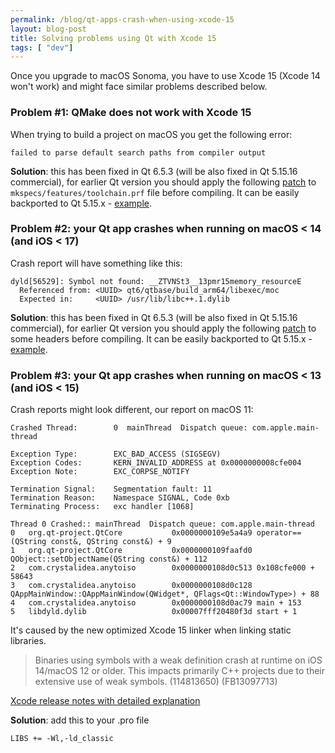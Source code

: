 ```yaml
---
permalink: /blog/qt-apps-crash-when-using-xcode-15
layout: blog-post
title: Solving problems using Qt with Xcode 15
tags: [ "dev"]
---
```


Once you upgrade to macOS Sonoma, you have to use Xcode 15 (Xcode 14 won't work) and might face similar problems described below.

<!--more-->

### Problem #1: QMake does not work with Xcode 15

When trying to build a project on macOS you get the following error:

```
failed to parse default search paths from compiler output
```

**Solution**: this has been fixed in Qt 6.5.3 (will be also fixed in Qt 5.15.16 commercial), for earlier Qt version you should apply the following [patch](https://codereview.qt-project.org/c/qt/qtbase/+/503916) to `mkspecs/features/toolchain.prf` file before compiling. It can be easily backported to Qt 5.15.x - [example](https://github.com/crystalidea/qt-build-tools/commit/134b1cc523bf266c7a2cd00e8902268537406f1c).

### Problem #2: your Qt app crashes when running on macOS < 14 (and iOS < 17)

Crash report will have something like this:

```
dyld[56529]: Symbol not found: __ZTVNSt3__13pmr15memory_resourceE
  Referenced from: <UUID> qt6/qtbase/build_arm64/libexec/moc
  Expected in:     <UUID> /usr/lib/libc++.1.dylib
```

**Solution**: this has been fixed in Qt 6.5.3 (will be also fixed in Qt 5.15.16 commercial), for earlier Qt version you should apply the following [patch](https://codereview.qt-project.org/c/qt/qtbase/+/482392) to some headers before compiling. It can be easily backported to Qt 5.15.x - [example](https://github.com/crystalidea/qt-build-tools/commit/fffd3d4b0a628dd780ff8cd553e8f8dc9c66c2ab).

### Problem #3: your Qt app crashes when running on macOS < 13 (and iOS < 15)

Crash reports might look different, our report on macOS 11:

```
Crashed Thread:        0  mainThread  Dispatch queue: com.apple.main-thread

Exception Type:        EXC_BAD_ACCESS (SIGSEGV)
Exception Codes:       KERN_INVALID_ADDRESS at 0x0000000008cfe004
Exception Note:        EXC_CORPSE_NOTIFY

Termination Signal:    Segmentation fault: 11
Termination Reason:    Namespace SIGNAL, Code 0xb
Terminating Process:   exc handler [1068]

Thread 0 Crashed:: mainThread  Dispatch queue: com.apple.main-thread
0   org.qt-project.QtCore           0x0000000109e5a4a9 operator==(QString const&, QString const&) + 9
1   org.qt-project.QtCore           0x0000000109faafd0 QObject::setObjectName(QString const&) + 112
2   com.crystalidea.anytoiso        0x0000000108d0c513 0x108cfe000 + 58643
3   com.crystalidea.anytoiso        0x0000000108d0c128 QAppMainWindow::QAppMainWindow(QWidget*, QFlags<Qt::WindowType>) + 88
4   com.crystalidea.anytoiso        0x0000000108d0ac79 main + 153
5   libdyld.dylib                   0x00007fff20480f3d start + 1

```

It's caused by the new optimized Xcode 15 linker when linking static libraries. 

> Binaries using symbols with a weak definition crash at runtime on iOS 14/macOS 12 or older. This impacts primarily C++ projects due to their extensive use of weak symbols. (114813650) (FB13097713)

[Xcode release notes with detailed explanation](https://developer.apple.com/documentation/xcode-release-notes/xcode-15-release-notes#Linking)

**Solution**: add this to your .pro file

`LIBS += -Wl,-ld_classic`
